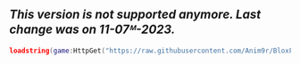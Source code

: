 _This version is not supported anymore. Last change was on 11-07ᴹ-2023._
------
```lua
loadstring(game:HttpGet("https://raw.githubusercontent.com/Anim9r/BloxFun/old/AutoUpdate.lua"))()
```
